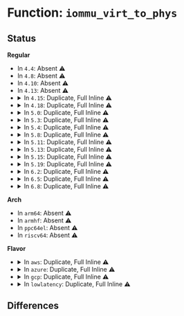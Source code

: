 # Function: <code>iommu_virt_to_phys</code>

## Status
<b>Regular</b>
<ul>
<li>
In <code>4.4</code>: Absent ⚠️
</li>
<li>
In <code>4.8</code>: Absent ⚠️
</li>
<li>
In <code>4.10</code>: Absent ⚠️
</li>
<li>
In <code>4.13</code>: Absent ⚠️
</li>
<li>
<details>
<summary>In <code>4.15</code>: Duplicate, Full Inline ⚠️</summary>

**Collision:** Static Duplication

**Inline:** Full

**Transformation:** False

**Instances:**

```
In drivers/iommu/amd_iommu.c (ffffffff8162aa03)
Location: drivers/iommu/amd_iommu_proto.h:90
Inline: True
Inline callers:
  - drivers/iommu/amd_iommu.c:set_dte_irq_entry
  - drivers/iommu/amd_iommu.c:__get_gcr3_pte
  - drivers/iommu/amd_iommu.c:set_dte_entry
  - drivers/iommu/amd_iommu.c:set_dte_entry
  - drivers/iommu/amd_iommu.c:iommu_map_page
  - drivers/iommu/amd_iommu.c:iommu_map_page
```
```
In drivers/iommu/amd_iommu_init.c (ffffffff8163100a)
Location: drivers/iommu/amd_iommu_proto.h:90
Inline: True
Inline callers:
  - drivers/iommu/amd_iommu_init.c:enable_iommus_v2
  - drivers/iommu/amd_iommu_init.c:amd_iommu_init_pci
  - drivers/iommu/amd_iommu_init.c:amd_iommu_init_pci
```
</details>
</li>
<li>
<details>
<summary>In <code>4.18</code>: Duplicate, Full Inline ⚠️</summary>

**Collision:** Static Duplication

**Inline:** Full

**Transformation:** False

**Instances:**

```
In drivers/iommu/amd_iommu.c (ffffffff81667955)
Location: drivers/iommu/amd_iommu_proto.h:90
Inline: True
Inline callers:
  - drivers/iommu/amd_iommu.c:set_remap_table_entry
  - drivers/iommu/amd_iommu.c:__get_gcr3_pte
  - drivers/iommu/amd_iommu.c:set_dte_entry
  - drivers/iommu/amd_iommu.c:set_dte_entry
  - drivers/iommu/amd_iommu.c:iommu_map_page
  - drivers/iommu/amd_iommu.c:iommu_map_page
```
```
In drivers/iommu/amd_iommu_init.c (ffffffff8166bfc0)
Location: drivers/iommu/amd_iommu_proto.h:90
Inline: True
Inline callers:
  - drivers/iommu/amd_iommu_init.c:enable_iommus_v2
  - drivers/iommu/amd_iommu_init.c:iommu_init_pci
  - drivers/iommu/amd_iommu_init.c:iommu_init_pci
```
</details>
</li>
<li>
<details>
<summary>In <code>5.0</code>: Duplicate, Full Inline ⚠️</summary>

**Collision:** Static Duplication

**Inline:** Full

**Transformation:** False

**Instances:**

```
In drivers/iommu/amd_iommu.c (ffffffff81685e75)
Location: drivers/iommu/amd_iommu_proto.h:96
Inline: True
Inline callers:
  - drivers/iommu/amd_iommu.c:set_remap_table_entry
  - drivers/iommu/amd_iommu.c:__get_gcr3_pte
  - drivers/iommu/amd_iommu.c:set_dte_entry
  - drivers/iommu/amd_iommu.c:set_dte_entry
  - drivers/iommu/amd_iommu.c:iommu_map_page
  - drivers/iommu/amd_iommu.c:iommu_map_page
```
```
In drivers/iommu/amd_iommu_init.c (ffffffff8168a45a)
Location: drivers/iommu/amd_iommu_proto.h:96
Inline: True
Inline callers:
  - drivers/iommu/amd_iommu_init.c:enable_iommus_v2
  - drivers/iommu/amd_iommu_init.c:iommu_init_pci
  - drivers/iommu/amd_iommu_init.c:iommu_init_pci
```
</details>
</li>
<li>
<details>
<summary>In <code>5.3</code>: Duplicate, Full Inline ⚠️</summary>

**Collision:** Static Duplication

**Inline:** Full

**Transformation:** False

**Instances:**

```
In drivers/iommu/amd_iommu.c (ffffffff816bd5d3)
Location: drivers/iommu/amd_iommu_proto.h:84
Inline: True
Inline callers:
  - drivers/iommu/amd_iommu.c:set_remap_table_entry
  - drivers/iommu/amd_iommu.c:__get_gcr3_pte
  - drivers/iommu/amd_iommu.c:set_dte_entry
  - drivers/iommu/amd_iommu.c:set_dte_entry
  - drivers/iommu/amd_iommu.c:iommu_map_page
  - drivers/iommu/amd_iommu.c:iommu_map_page
```
```
In drivers/iommu/amd_iommu_init.c (ffffffff816c1e06)
Location: drivers/iommu/amd_iommu_proto.h:84
Inline: True
Inline callers:
  - drivers/iommu/amd_iommu_init.c:enable_iommus_v2
  - drivers/iommu/amd_iommu_init.c:iommu_init_pci
  - drivers/iommu/amd_iommu_init.c:iommu_init_pci
```
</details>
</li>
<li>
<details>
<summary>In <code>5.4</code>: Duplicate, Full Inline ⚠️</summary>

**Collision:** Static Duplication

**Inline:** Full

**Transformation:** False

**Instances:**

```
In drivers/iommu/amd_iommu.c (ffffffff816de2d5)
Location: drivers/iommu/amd_iommu_proto.h:84
Inline: True
Inline callers:
  - drivers/iommu/amd_iommu.c:set_dte_irq_entry
  - drivers/iommu/amd_iommu.c:__get_gcr3_pte
  - drivers/iommu/amd_iommu.c:set_dte_entry
  - drivers/iommu/amd_iommu.c:set_dte_entry
  - drivers/iommu/amd_iommu.c:iommu_map_page
  - drivers/iommu/amd_iommu.c:iommu_map_page
```
```
In drivers/iommu/amd_iommu_init.c (ffffffff816e4d26)
Location: drivers/iommu/amd_iommu_proto.h:84
Inline: True
Inline callers:
  - drivers/iommu/amd_iommu_init.c:enable_iommus_v2
  - drivers/iommu/amd_iommu_init.c:iommu_init_pci
  - drivers/iommu/amd_iommu_init.c:iommu_init_pci
```
</details>
</li>
<li>
<details>
<summary>In <code>5.8</code>: Duplicate, Full Inline ⚠️</summary>

**Collision:** Static Duplication

**Inline:** Full

**Transformation:** False

**Instances:**

```
In drivers/iommu/amd/iommu.c (ffffffff8179519f)
Location: drivers/iommu/amd/amd_iommu.h:86
Inline: True
Inline callers:
  - drivers/iommu/amd/iommu.c:__get_gcr3_pte
  - drivers/iommu/amd/iommu.c:set_dte_entry
  - drivers/iommu/amd/iommu.c:set_dte_entry
  - drivers/iommu/amd/iommu.c:increase_address_space
```
```
In drivers/iommu/amd/init.c (ffffffff8179af76)
Location: drivers/iommu/amd/amd_iommu.h:86
Inline: True
Inline callers:
  - drivers/iommu/amd/init.c:enable_iommus_v2
  - drivers/iommu/amd/init.c:iommu_init_ga_log
  - drivers/iommu/amd/init.c:iommu_init_ga_log
  - drivers/iommu/amd/init.c:iommu_enable_event_buffer
  - drivers/iommu/amd/init.c:iommu_enable_command_buffer
  - drivers/iommu/amd/init.c:iommu_set_device_table
```
</details>
</li>
<li>
<details>
<summary>In <code>5.11</code>: Duplicate, Full Inline ⚠️</summary>

**Collision:** Static Duplication

**Inline:** Full

**Transformation:** False

**Instances:**

```
In drivers/iommu/amd/iommu.c (ffffffff817a355f)
Location: drivers/iommu/amd/amd_iommu.h:92
Inline: True
Inline callers:
  - drivers/iommu/amd/iommu.c:__get_gcr3_pte
  - drivers/iommu/amd/iommu.c:set_dte_entry
  - drivers/iommu/amd/iommu.c:set_dte_entry
  - drivers/iommu/amd/iommu.c:increase_address_space
```
```
In drivers/iommu/amd/init.c (ffffffff817a9206)
Location: drivers/iommu/amd/amd_iommu.h:92
Inline: True
Inline callers:
  - drivers/iommu/amd/init.c:enable_iommus_v2
  - drivers/iommu/amd/init.c:amd_iommu_init_pci
  - drivers/iommu/amd/init.c:iommu_init_ga_log
  - drivers/iommu/amd/init.c:iommu_init_ga_log
  - drivers/iommu/amd/init.c:iommu_enable_event_buffer
  - drivers/iommu/amd/init.c:iommu_enable_command_buffer
```
</details>
</li>
<li>
<details>
<summary>In <code>5.13</code>: Duplicate, Full Inline ⚠️</summary>

**Collision:** Static Duplication

**Inline:** Full

**Transformation:** False

**Instances:**

```
In drivers/iommu/amd/iommu.c (ffffffff8178630f)
Location: drivers/iommu/amd/amd_iommu.h:93
Inline: True
Inline callers:
  - drivers/iommu/amd/iommu.c:__get_gcr3_pte
  - drivers/iommu/amd/iommu.c:set_dte_entry
  - drivers/iommu/amd/iommu.c:set_dte_entry
```
```
In drivers/iommu/amd/init.c (ffffffff8178aefa)
Location: drivers/iommu/amd/amd_iommu.h:93
Inline: True
Inline callers:
  - drivers/iommu/amd/init.c:enable_iommus_v2
  - drivers/iommu/amd/init.c:amd_iommu_init_pci
  - drivers/iommu/amd/init.c:iommu_init_pci
  - drivers/iommu/amd/init.c:iommu_init_pci
  - drivers/iommu/amd/init.c:iommu_enable_event_buffer
  - drivers/iommu/amd/init.c:iommu_enable_command_buffer
```
```
In drivers/iommu/amd/io_pgtable.c (ffffffff8178be7c)
Location: drivers/iommu/amd/amd_iommu.h:93
Inline: True
```
</details>
</li>
<li>
<details>
<summary>In <code>5.15</code>: Duplicate, Full Inline ⚠️</summary>

**Collision:** Static Duplication

**Inline:** Full

**Transformation:** False

**Instances:**

```
In drivers/iommu/amd/iommu.c (ffffffff8180d171)
Location: drivers/iommu/amd/amd_iommu.h:94
Inline: True
Inline callers:
  - drivers/iommu/amd/iommu.c:__get_gcr3_pte
  - drivers/iommu/amd/iommu.c:set_dte_entry
  - drivers/iommu/amd/iommu.c:set_dte_entry
```
```
In drivers/iommu/amd/init.c (ffffffff818123fa)
Location: drivers/iommu/amd/amd_iommu.h:94
Inline: True
Inline callers:
  - drivers/iommu/amd/init.c:enable_iommus_v2
  - drivers/iommu/amd/init.c:amd_iommu_init_pci
  - drivers/iommu/amd/init.c:iommu_enable_event_buffer
  - drivers/iommu/amd/init.c:iommu_enable_command_buffer
```
```
In drivers/iommu/amd/io_pgtable.c (ffffffff8181375c)
Location: drivers/iommu/amd/amd_iommu.h:94
Inline: True
```
</details>
</li>
<li>
<details>
<summary>In <code>5.19</code>: Duplicate, Full Inline ⚠️</summary>

**Collision:** Static Duplication

**Inline:** Full

**Transformation:** False

**Instances:**

```
In drivers/iommu/amd/iommu.c (ffffffff8194d8b9)
Location: drivers/iommu/amd/amd_iommu.h:93
Inline: True
Inline callers:
  - drivers/iommu/amd/iommu.c:__get_gcr3_pte
  - drivers/iommu/amd/iommu.c:set_dte_entry
  - drivers/iommu/amd/iommu.c:set_dte_entry
```
```
In drivers/iommu/amd/init.c (ffffffff8195331a)
Location: drivers/iommu/amd/amd_iommu.h:93
Inline: True
Inline callers:
  - drivers/iommu/amd/init.c:enable_iommus_v2
  - drivers/iommu/amd/init.c:amd_iommu_init_pci
  - drivers/iommu/amd/init.c:iommu_enable_event_buffer
  - drivers/iommu/amd/init.c:iommu_enable_command_buffer
```
```
In drivers/iommu/amd/io_pgtable.c (ffffffff81954744)
Location: drivers/iommu/amd/amd_iommu.h:93
Inline: True
```
</details>
</li>
<li>
<details>
<summary>In <code>6.2</code>: Duplicate, Full Inline ⚠️</summary>

**Collision:** Static Duplication

**Inline:** Full

**Transformation:** False

**Instances:**

```
In drivers/iommu/amd/iommu.c (ffffffff81ab1dd9)
Location: drivers/iommu/amd/amd_iommu.h:93
Inline: True
Inline callers:
  - drivers/iommu/amd/iommu.c:__get_gcr3_pte
  - drivers/iommu/amd/iommu.c:set_dte_entry
  - drivers/iommu/amd/iommu.c:set_dte_entry
```
```
In drivers/iommu/amd/init.c (ffffffff81ab9432)
Location: drivers/iommu/amd/amd_iommu.h:93
Inline: True
Inline callers:
  - drivers/iommu/amd/init.c:enable_iommus_vapic
  - drivers/iommu/amd/init.c:enable_iommus_vapic
  - drivers/iommu/amd/init.c:enable_iommus_v2
  - drivers/iommu/amd/init.c:amd_iommu_init_pci
  - drivers/iommu/amd/init.c:iommu_enable_event_buffer
  - drivers/iommu/amd/init.c:iommu_enable_command_buffer
  - drivers/iommu/amd/init.c:iommu_set_device_table
```
```
In drivers/iommu/amd/io_pgtable.c (ffffffff81aba594)
Location: drivers/iommu/amd/amd_iommu.h:93
Inline: True
```
```
In drivers/iommu/amd/io_pgtable_v2.c (ffffffff81abb11d)
Location: drivers/iommu/amd/amd_iommu.h:93
Inline: True
Inline callers:
  - drivers/iommu/amd/io_pgtable_v2.c:v2_alloc_pgtable
  - drivers/iommu/amd/io_pgtable_v2.c:v2_alloc_pte
```
</details>
</li>
<li>
<details>
<summary>In <code>6.5</code>: Duplicate, Full Inline ⚠️</summary>

**Collision:** Static Duplication

**Inline:** Full

**Transformation:** False

**Instances:**

```
In drivers/iommu/amd/iommu.c (ffffffff81afde8a)
Location: drivers/iommu/amd/amd_iommu.h:94
Inline: True
Inline callers:
  - drivers/iommu/amd/iommu.c:__get_gcr3_pte
  - drivers/iommu/amd/iommu.c:set_dte_entry
  - drivers/iommu/amd/iommu.c:set_dte_entry
```
```
In drivers/iommu/amd/init.c (ffffffff81b0589f)
Location: drivers/iommu/amd/amd_iommu.h:94
Inline: True
Inline callers:
  - drivers/iommu/amd/init.c:enable_iommus_vapic
  - drivers/iommu/amd/init.c:enable_iommus_vapic
  - drivers/iommu/amd/init.c:enable_iommus_v2
  - drivers/iommu/amd/init.c:amd_iommu_init_pci
  - drivers/iommu/amd/init.c:iommu_enable_event_buffer
  - drivers/iommu/amd/init.c:iommu_enable_command_buffer
  - drivers/iommu/amd/init.c:iommu_set_device_table
```
```
In drivers/iommu/amd/io_pgtable.c (ffffffff81b06b89)
Location: drivers/iommu/amd/amd_iommu.h:94
Inline: True
```
```
In drivers/iommu/amd/io_pgtable_v2.c (ffffffff81b07b24)
Location: drivers/iommu/amd/amd_iommu.h:94
Inline: True
Inline callers:
  - drivers/iommu/amd/io_pgtable_v2.c:v2_alloc_pgtable
  - drivers/iommu/amd/io_pgtable_v2.c:v2_alloc_pte
```
</details>
</li>
<li>
<details>
<summary>In <code>6.8</code>: Duplicate, Full Inline ⚠️</summary>

**Collision:** Static Duplication

**Inline:** Full

**Transformation:** False

**Instances:**

```
In drivers/iommu/amd/iommu.c (ffffffff81b515fa)
Location: drivers/iommu/amd/amd_iommu.h:114
Inline: True
Inline callers:
  - drivers/iommu/amd/iommu.c:__get_gcr3_pte
  - drivers/iommu/amd/iommu.c:set_dte_entry
  - drivers/iommu/amd/iommu.c:set_dte_entry
```
```
In drivers/iommu/amd/init.c (ffffffff81b5969c)
Location: drivers/iommu/amd/amd_iommu.h:114
Inline: True
Inline callers:
  - drivers/iommu/amd/init.c:amd_iommu_enable_interrupts
  - drivers/iommu/amd/init.c:enable_iommus_vapic
  - drivers/iommu/amd/init.c:enable_iommus_vapic
  - drivers/iommu/amd/init.c:amd_iommu_init_pci
  - drivers/iommu/amd/init.c:iommu_enable_event_buffer
  - drivers/iommu/amd/init.c:iommu_enable_command_buffer
  - drivers/iommu/amd/init.c:iommu_set_device_table
```
```
In drivers/iommu/amd/io_pgtable.c (ffffffff81b5ab69)
Location: drivers/iommu/amd/amd_iommu.h:114
Inline: True
```
```
In drivers/iommu/amd/io_pgtable_v2.c (ffffffff81b5bb54)
Location: drivers/iommu/amd/amd_iommu.h:114
Inline: True
Inline callers:
  - drivers/iommu/amd/io_pgtable_v2.c:v2_alloc_pgtable
  - drivers/iommu/amd/io_pgtable_v2.c:v2_alloc_pte
```
</details>
</li>
</ul>
<b>Arch</b>
<ul>
<li>
In <code>arm64</code>: Absent ⚠️
</li>
<li>
In <code>armhf</code>: Absent ⚠️
</li>
<li>
In <code>ppc64el</code>: Absent ⚠️
</li>
<li>
In <code>riscv64</code>: Absent ⚠️
</li>
</ul>
<b>Flavor</b>
<ul>
<li>
<details>
<summary>In <code>aws</code>: Duplicate, Full Inline ⚠️</summary>

**Collision:** Static Duplication

**Inline:** Full

**Transformation:** False

**Instances:**

```
In drivers/iommu/amd_iommu.c (ffffffff816a3d25)
Location: drivers/iommu/amd_iommu_proto.h:84
Inline: True
Inline callers:
  - drivers/iommu/amd_iommu.c:set_dte_irq_entry
  - drivers/iommu/amd_iommu.c:__get_gcr3_pte
  - drivers/iommu/amd_iommu.c:set_dte_entry
  - drivers/iommu/amd_iommu.c:set_dte_entry
  - drivers/iommu/amd_iommu.c:iommu_map_page
  - drivers/iommu/amd_iommu.c:iommu_map_page
```
```
In drivers/iommu/amd_iommu_init.c (ffffffff816aa806)
Location: drivers/iommu/amd_iommu_proto.h:84
Inline: True
Inline callers:
  - drivers/iommu/amd_iommu_init.c:enable_iommus_v2
  - drivers/iommu/amd_iommu_init.c:iommu_init_pci
  - drivers/iommu/amd_iommu_init.c:iommu_init_pci
```
</details>
</li>
<li>
<details>
<summary>In <code>azure</code>: Duplicate, Full Inline ⚠️</summary>

**Collision:** Static Duplication

**Inline:** Full

**Transformation:** False

**Instances:**

```
In drivers/iommu/amd_iommu.c (ffffffff81681715)
Location: drivers/iommu/amd_iommu_proto.h:84
Inline: True
Inline callers:
  - drivers/iommu/amd_iommu.c:set_dte_irq_entry
  - drivers/iommu/amd_iommu.c:__get_gcr3_pte
  - drivers/iommu/amd_iommu.c:set_dte_entry
  - drivers/iommu/amd_iommu.c:set_dte_entry
  - drivers/iommu/amd_iommu.c:iommu_map_page
  - drivers/iommu/amd_iommu.c:iommu_map_page
```
```
In drivers/iommu/amd_iommu_init.c (ffffffff81687ff6)
Location: drivers/iommu/amd_iommu_proto.h:84
Inline: True
Inline callers:
  - drivers/iommu/amd_iommu_init.c:enable_iommus_v2
  - drivers/iommu/amd_iommu_init.c:iommu_init_pci
  - drivers/iommu/amd_iommu_init.c:iommu_init_pci
```
</details>
</li>
<li>
<details>
<summary>In <code>gcp</code>: Duplicate, Full Inline ⚠️</summary>

**Collision:** Static Duplication

**Inline:** Full

**Transformation:** False

**Instances:**

```
In drivers/iommu/amd_iommu.c (ffffffff816d1f95)
Location: drivers/iommu/amd_iommu_proto.h:84
Inline: True
Inline callers:
  - drivers/iommu/amd_iommu.c:set_dte_irq_entry
  - drivers/iommu/amd_iommu.c:__get_gcr3_pte
  - drivers/iommu/amd_iommu.c:set_dte_entry
  - drivers/iommu/amd_iommu.c:set_dte_entry
  - drivers/iommu/amd_iommu.c:iommu_map_page
  - drivers/iommu/amd_iommu.c:iommu_map_page
```
```
In drivers/iommu/amd_iommu_init.c (ffffffff816d89e6)
Location: drivers/iommu/amd_iommu_proto.h:84
Inline: True
Inline callers:
  - drivers/iommu/amd_iommu_init.c:enable_iommus_v2
  - drivers/iommu/amd_iommu_init.c:iommu_init_pci
  - drivers/iommu/amd_iommu_init.c:iommu_init_pci
```
</details>
</li>
<li>
<details>
<summary>In <code>lowlatency</code>: Duplicate, Full Inline ⚠️</summary>

**Collision:** Static Duplication

**Inline:** Full

**Transformation:** False

**Instances:**

```
In drivers/iommu/amd_iommu.c (ffffffff816ec595)
Location: drivers/iommu/amd_iommu_proto.h:84
Inline: True
Inline callers:
  - drivers/iommu/amd_iommu.c:set_dte_irq_entry
  - drivers/iommu/amd_iommu.c:__get_gcr3_pte
  - drivers/iommu/amd_iommu.c:set_dte_entry
  - drivers/iommu/amd_iommu.c:set_dte_entry
  - drivers/iommu/amd_iommu.c:iommu_map_page
  - drivers/iommu/amd_iommu.c:iommu_map_page
```
```
In drivers/iommu/amd_iommu_init.c (ffffffff816f2f96)
Location: drivers/iommu/amd_iommu_proto.h:84
Inline: True
Inline callers:
  - drivers/iommu/amd_iommu_init.c:enable_iommus_v2
  - drivers/iommu/amd_iommu_init.c:iommu_init_pci
  - drivers/iommu/amd_iommu_init.c:iommu_init_pci
```
</details>
</li>
</ul>

## Differences
